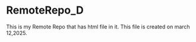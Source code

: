 # RemoteRepo_D
This is my Remote Repo that has html file in it.
This file is created on march 12,2025.
